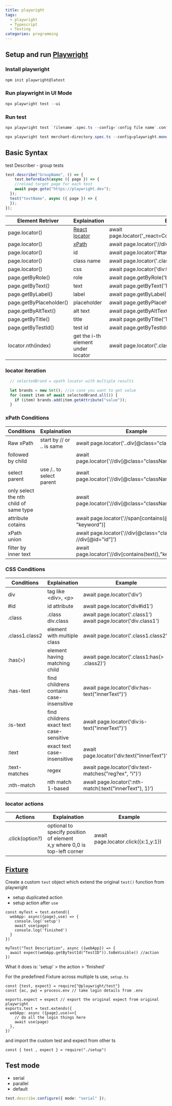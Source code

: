 ```yaml
---
title: playwright
tags:
  - playwright
  - Typescript
  - Testing
categories: programming
---
```


## Setup and run [Playwright](https://playwright.dev/)

### Install playwright

```Powershell
npm init playwright@latest
```

### Run playwright in UI Mode

```Powershell
npx playwright test --ui
```

### Run test
```Powershell
npx playwright test `filename`.spec.ts --config=`config file name`.config.ts --workers=4 --retries=3 --project="mschromium" --trace on -g "(?=.\*zh_CN)" --headed
```


```Powershell
npx playwright test merchant-directory.spec.ts --config=playwright.monocart.config.ts --workers=4 --retries=3 --project="mschromium" --trace on -g "(?=.*zh_CN)" --headed
```

## Basic Syntax

test Describer - group tests

```Typescript
test.describe("GroupName", () => {
    test.beforeEach(async ({ page }) => {
    //reload target page for each test
    await page.goto("https://playwright.dev");
  });
  test("testName", async ({ page }) => {
  });
});
```

| Element Retriver        | Explaination                                                              | Example                                                  |
| ----------------------- | ------------------------------------------------------------------------- | -------------------------------------------------------- |
| page.locator()          | [React locator](https://playwright.dev/docs/other-locators#react-locator) | await page.locator('\_react=ComponentName[enabled=true]) |
| page.locator()          | [xPath](https://playwright.dev/docs/other-locators#xpath-locator)         | await page.locator('//div[@class="className"]')          |
| page.locator()          | id                                                                        | await page.locator('#targetId')                          |
| page.locator()          | class name                                                                | await page.locator('.className > div > a')               |
| page.locator()          | css                                                                       | await page.locator('div:text("innerText")')              |
| page.getByRole()        | role                                                                      | await page.getByRole('button', { name: 'Submit' })       |
| page.getByText()        | text                                                                      | await page.getByText('Text')                             |
| page.getByLabel()       | label                                                                     | await page.getByLabel('Label')                           |
| page.getByPlaceholder() | placeholder                                                               | await page.getByPlaceholder('Placeholder')               |
| page.getByAltText()     | alt text                                                                  | await page.getByAltText('AltText')                       |
| page.getByTitle()       | title                                                                     | await page.getByTitle('Title')                           |
| page.getByTestId()      | test id                                                                   | await page.getByTestId('TestId')                         |
| locator.nth(index)      | get the i-th element under locator                                        | await page.locator('.className').nth(1)                  |

### locator iteration

```Typescript
  // selectedBrand = xpath locator with multiple results

  let brands = new Set(); //in case you want to get value
  for (const item of await selectedBrand.all()) {
    if (item) brands.add(item.getAttribute("value"));
  }
```

### xPath Conditions

| Conditions                             | Explaination              | Example                                                               |
| -------------------------------------- | ------------------------- | --------------------------------------------------------------------- |
| Raw xPath                              | start by // or .. is same | await page.locator('..div[@class="className"]')                       |
| followed by child                      |                           | await page.locator('//div[@class="className"]/div/a')                 |
| select parent                          | use /.. to select parent  | await page.locator('//div\[@class="className"\]/..')                  |
| only select the nth child of same type |                           | await page.locator('//div[@class="className"]/div[1]')                |
| attribute cotains                      |                           | await page.locator('//span\[contains(@class, "keyword")\]             |
| xPath union                            |                           | await page.locator('//div(@class="className")] \| //div\[@id="id"\]') |
| filter by inner text                   |                           | await page.locator('//div\[contains(text(),"keyword")\]')             |


### CSS Conditions

| Conditions     | Explaination                                   | Example                                                           |
| -------------- | ---------------------------------------------- | ----------------------------------------------------------------- |
| div            | tag like \<div\>, \<p\>                        | await page.locator('div')                                         |
| \#id           | id attribute                                   | await page.locator('div#id1')                                     |
| .class         | .class<br>div.class                            | await page.locator('.class1')<br>await page.locator('div.class1') |
| .class1.class2 | element with multiple class                    | await page.locator('.class1.class2')                              |
| :has(>)        | element having matching child                  | await page.locator('.class1:has(> .class2)')                      |
| :has-text      | find childrens<br>contains<br>case-insensitive | await page.locator('div:has-text("innerText")')                   |
| :is-text       | find childrens<br>exact text<br>case-sensitive | await page.locator('div:is-text("innerText")')                    |
| :text          | exact text<br>case-insensitive                 | await page.locator('div:text("innerText")')                       |
| :text-matches  | regex                                          | await page.locator('div:text-matches("reg?ex", "i")')             |
| :nth-match     | nth match 1-based                              | await page.locator(':nth-match(:text("innerText"), 1)')           |

### locator actions
| Actions         | Explaination                                                                | Example                             |
| --------------- | --------------------------------------------------------------------------- | ----------------------------------- |
| .click(option?) | optional to specify position of element<br>x,y where 0,0 is top-left corner | await page.locator.click({x:1,y:1}) |
## [Fixture](https://www.youtube.com/watch?v=2O7dyz6XO2s)

Create a custom `test` object which extend the original `test()` function from playwright

- setup duplicated action
- setup action after `use`

```
const myTest = test.extend({
  webApp: async({page},use) => {
    console.log('setup')
    await use(page)
    console.log('finished')
  }
})

myTest("Test Description", async ({webApp}) => {
  await expect(webApp.getByTestId("TestID")).toBeVisible() //action
})
```

What it does is: 'setup' > the action > 'finished'

For the predefined Fixture across multiple ts use,
`setup.ts`

```
const {test, expect} = require{"@playwright/test"}
const {ac, pw} = process.env // take login details from .env

exports.expect = expect // export the original expect from original playwright
exports.test = test.extends({
  webApp: async ({page},use)=>{
    // do all the login things here
    await use(page)
  },
})
```

and import the custom test and expect from other ts

```
const { test , expect } = require("./setup")
```

## Test mode
- serial
- parallel
- default
```Typescript
test.describe.configure({ mode: "serial" });
```
